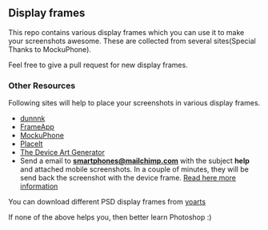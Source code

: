 ## Display frames

This repo contains various display frames which you can use it to make your screenshots awesome.
These are collected from several sites(Special Thanks to MockuPhone).

Feel free to give a pull request for new display frames.

### Other Resources

Following sites will help to place your screenshots in various display frames.

* [dunnnk](http://dunnnk.com/)
* [FrameApp](http://www.appdemostore.com/frameapp)
* [MockuPhone](http://mockuphone.com/)
* [PlaceIt](https://placeit.net/)
* [The Device Art Generator](http://developer.android.com/distribute/tools/promote/device-art.html)
* Send a email to **smartphones@mailchimp.com** with the subject **help** and attached mobile screenshots.
  In a couple of minutes, they will be send back the screenshot with the device frame.
  [Read here more information](https://blog.mailchimp.com/tool-for-generating-nice-smartphone-screenshots/)

You can download different PSD display frames from [yoarts](http://www.yoarts.com/resources/free-psd-mockup-templates-for-website-application-designs.html)

If none of the above helps you, then better learn Photoshop :)